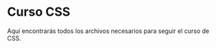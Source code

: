 Curso CSS
=================

Aquí encontrarás todos los archivos necesarios para seguir el curso de CSS.
